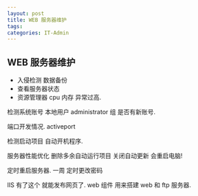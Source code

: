 ```yaml
---
layout: post
title: WEB 服务器维护
tags: 
categories: IT-Admin
---
```



## WEB 服务器维护

- 入侵检测  数据备份
- 查看服务器状态
- 资源管理器 cpu 内存 异常过高.

检测系统账号
本地用户 administrator 组 是否有新账号.

端口开发情况.
activeport

检测启动项目
自动开机程序.



服务器性能优化
删除多余自动运行项目
关闭自动更新 会重启电脑!

定时重启服务器. 一周
定时更改密码

IIS  有了这个 就能发布网页了.
web 组件  用来搭建 web 和 ftp 服务器.
